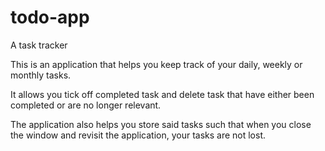# todo-app
A task tracker

This is an application that helps you keep track of your daily, weekly or monthly tasks.

It allows you tick off completed task and delete task that have either been completed or are no longer relevant.

The application also helps you store said tasks such that when you close the window and revisit the application, your tasks are not lost.
